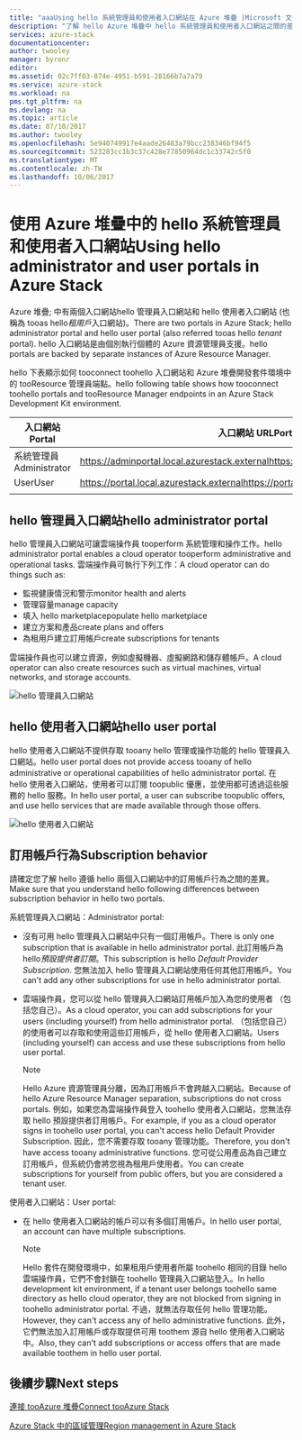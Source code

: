 ```yaml
---
title: "aaaUsing hello 系統管理員和使用者入口網站在 Azure 堆疊 |Microsoft 文件"
description: "了解 hello Azure 堆疊中 hello 系統管理員和使用者入口網站之間的差異。"
services: azure-stack
documentationcenter: 
author: twooley
manager: byronr
editor: 
ms.assetid: 02c7ff03-874e-4951-b591-28166b7a7a79
ms.service: azure-stack
ms.workload: na
pms.tgt_pltfrm: na
ms.devlang: na
ms.topic: article
ms.date: 07/10/2017
ms.author: twooley
ms.openlocfilehash: 5e940749917e4aade26483a79bcc238346bf94f5
ms.sourcegitcommit: 523283cc1b3c37c428e77850964dc1c33742c5f0
ms.translationtype: MT
ms.contentlocale: zh-TW
ms.lasthandoff: 10/06/2017
---
```

# <a name="using-hello-administrator-and-user-portals-in-azure-stack"></a><span data-ttu-id="6a862-103">使用 Azure 堆疊中的 hello 系統管理員和使用者入口網站</span><span class="sxs-lookup"><span data-stu-id="6a862-103">Using hello administrator and user portals in Azure Stack</span></span>

<span data-ttu-id="6a862-104">Azure 堆疊; 中有兩個入口網站hello 管理員入口網站和 hello 使用者入口網站 (也稱為 tooas hello*租用戶*入口網站)。</span><span class="sxs-lookup"><span data-stu-id="6a862-104">There are two portals in Azure Stack; hello administrator portal and hello user portal (also referred tooas hello *tenant* portal).</span></span> <span data-ttu-id="6a862-105">hello 入口網站是由個別執行個體的 Azure 資源管理員支援。</span><span class="sxs-lookup"><span data-stu-id="6a862-105">hello portals are backed by separate instances of Azure Resource Manager.</span></span>

<span data-ttu-id="6a862-106">hello 下表顯示如何 tooconnect toohello 入口網站和 Azure 堆疊開發套件環境中的 tooResource 管理員端點。</span><span class="sxs-lookup"><span data-stu-id="6a862-106">hello following table shows how tooconnect toohello portals and tooResource Manager endpoints in an Azure Stack Development Kit environment.</span></span>

|  <span data-ttu-id="6a862-107">入口網站</span><span class="sxs-lookup"><span data-stu-id="6a862-107">Portal</span></span> | <span data-ttu-id="6a862-108">入口網站 URL</span><span class="sxs-lookup"><span data-stu-id="6a862-108">Portal URL</span></span> | <span data-ttu-id="6a862-109">Resource Manager 端點 URL</span><span class="sxs-lookup"><span data-stu-id="6a862-109">Resource Manager endpoint URL</span></span> |   
| -------- | ------------- | ------- |  
| <span data-ttu-id="6a862-110">系統管理員</span><span class="sxs-lookup"><span data-stu-id="6a862-110">Administrator</span></span> | <span data-ttu-id="6a862-111">https://adminportal.local.azurestack.external</span><span class="sxs-lookup"><span data-stu-id="6a862-111">https://adminportal.local.azurestack.external</span></span>  | <span data-ttu-id="6a862-112">https://adminmanagement.local.azurestack.external</span><span class="sxs-lookup"><span data-stu-id="6a862-112">https://adminmanagement.local.azurestack.external</span></span>  |  
| <span data-ttu-id="6a862-113">User</span><span class="sxs-lookup"><span data-stu-id="6a862-113">User</span></span> | <span data-ttu-id="6a862-114">https://portal.local.azurestack.external</span><span class="sxs-lookup"><span data-stu-id="6a862-114">https://portal.local.azurestack.external</span></span> | <span data-ttu-id="6a862-115">https://management.local.azurestack.external</span><span class="sxs-lookup"><span data-stu-id="6a862-115">https://management.local.azurestack.external</span></span>  |
| | |

## <a name="hello-administrator-portal"></a><span data-ttu-id="6a862-116">hello 管理員入口網站</span><span class="sxs-lookup"><span data-stu-id="6a862-116">hello administrator portal</span></span>

<span data-ttu-id="6a862-117">hello 管理員入口網站可讓雲端操作員 tooperform 系統管理和操作工作。</span><span class="sxs-lookup"><span data-stu-id="6a862-117">hello administrator portal enables a cloud operator tooperform administrative and operational tasks.</span></span> <span data-ttu-id="6a862-118">雲端操作員可執行下列工作：</span><span class="sxs-lookup"><span data-stu-id="6a862-118">A cloud operator can do things such as:</span></span>
* <span data-ttu-id="6a862-119">監視健康情況和警示</span><span class="sxs-lookup"><span data-stu-id="6a862-119">monitor health and alerts</span></span>
* <span data-ttu-id="6a862-120">管理容量</span><span class="sxs-lookup"><span data-stu-id="6a862-120">manage capacity</span></span>
* <span data-ttu-id="6a862-121">填入 hello marketplace</span><span class="sxs-lookup"><span data-stu-id="6a862-121">populate hello marketplace</span></span>
* <span data-ttu-id="6a862-122">建立方案和產品</span><span class="sxs-lookup"><span data-stu-id="6a862-122">create plans and offers</span></span>
* <span data-ttu-id="6a862-123">為租用戶建立訂用帳戶</span><span class="sxs-lookup"><span data-stu-id="6a862-123">create subscriptions for tenants</span></span>

<span data-ttu-id="6a862-124">雲端操作員也可以建立資源，例如虛擬機器、虛擬網路和儲存體帳戶。</span><span class="sxs-lookup"><span data-stu-id="6a862-124">A cloud operator can also create resources such as virtual machines, virtual networks, and storage accounts.</span></span>

 ![hello 管理員入口網站](media/azure-stack-manage-portals/image1.png)

 ## <a name="hello-user-portal"></a><span data-ttu-id="6a862-126">hello 使用者入口網站</span><span class="sxs-lookup"><span data-stu-id="6a862-126">hello user portal</span></span>

 <span data-ttu-id="6a862-127">hello 使用者入口網站不提供存取 tooany hello 管理或操作功能的 hello 管理員入口網站。</span><span class="sxs-lookup"><span data-stu-id="6a862-127">hello user portal does not provide access tooany of hello administrative or operational capabilities of hello administrator portal.</span></span> <span data-ttu-id="6a862-128">在 hello 使用者入口網站，使用者可以訂閱 toopublic 優惠，並使用都可透過這些服務的 hello 服務。</span><span class="sxs-lookup"><span data-stu-id="6a862-128">In hello user portal, a user can subscribe toopublic offers, and use hello services that are made available through those offers.</span></span>

  ![hello 使用者入口網站](media/azure-stack-manage-portals/image2.png)
 
 ## <a name="subscription-behavior"></a><span data-ttu-id="6a862-130">訂用帳戶行為</span><span class="sxs-lookup"><span data-stu-id="6a862-130">Subscription behavior</span></span>
 
 <span data-ttu-id="6a862-131">請確定您了解 hello 遵循 hello 兩個入口網站中的訂用帳戶行為之間的差異。</span><span class="sxs-lookup"><span data-stu-id="6a862-131">Make sure that you understand hello following differences between subscription behavior in hello two portals.</span></span>

 <span data-ttu-id="6a862-132">系統管理員入口網站：</span><span class="sxs-lookup"><span data-stu-id="6a862-132">Administrator portal:</span></span>
* <span data-ttu-id="6a862-133">沒有可用 hello 管理員入口網站中只有一個訂用帳戶。</span><span class="sxs-lookup"><span data-stu-id="6a862-133">There is only one subscription that is available in hello administrator portal.</span></span> <span data-ttu-id="6a862-134">此訂用帳戶為 hello*預設提供者訂閱*。</span><span class="sxs-lookup"><span data-stu-id="6a862-134">This subscription is hello *Default Provider Subscription*.</span></span> <span data-ttu-id="6a862-135">您無法加入 hello 管理員入口網站使用任何其他訂用帳戶。</span><span class="sxs-lookup"><span data-stu-id="6a862-135">You can't add any other subscriptions for use in hello administrator portal.</span></span>
* <span data-ttu-id="6a862-136">雲端操作員，您可以從 hello 管理員入口網站訂用帳戶加入為您的使用者 （包括您自己）。</span><span class="sxs-lookup"><span data-stu-id="6a862-136">As a cloud operator, you can add subscriptions for your users (including yourself) from hello administrator portal.</span></span> <span data-ttu-id="6a862-137">（包括您自己） 的使用者可以存取和使用這些訂用帳戶，從 hello 使用者入口網站。</span><span class="sxs-lookup"><span data-stu-id="6a862-137">Users (including yourself) can access and use these subscriptions from hello user portal.</span></span>

  >[!NOTE]
  <span data-ttu-id="6a862-138">Hello Azure 資源管理員分離，因為訂用帳戶不會跨越入口網站。</span><span class="sxs-lookup"><span data-stu-id="6a862-138">Because of hello Azure Resource Manager separation, subscriptions do not cross portals.</span></span> <span data-ttu-id="6a862-139">例如，如果您為雲端操作員登入 toohello 使用者入口網站，您無法存取 hello 預設提供者訂用帳戶。</span><span class="sxs-lookup"><span data-stu-id="6a862-139">For example, if you as a cloud operator signs in toohello user portal, you can't access hello Default Provider Subscription.</span></span> <span data-ttu-id="6a862-140">因此，您不需要存取 tooany 管理功能。</span><span class="sxs-lookup"><span data-stu-id="6a862-140">Therefore, you don't have access tooany administrative functions.</span></span> <span data-ttu-id="6a862-141">您可從公用產品為自己建立訂用帳戶，但系統仍會將您視為租用戶使用者。</span><span class="sxs-lookup"><span data-stu-id="6a862-141">You can create subscriptions for yourself from public offers, but you are considered a tenant user.</span></span>

<span data-ttu-id="6a862-142">使用者入口網站：</span><span class="sxs-lookup"><span data-stu-id="6a862-142">User portal:</span></span>
* <span data-ttu-id="6a862-143">在 hello 使用者入口網站的帳戶可以有多個訂用帳戶。</span><span class="sxs-lookup"><span data-stu-id="6a862-143">In hello user portal, an account can have multiple subscriptions.</span></span>

  >[!NOTE]
  <span data-ttu-id="6a862-144">Hello 套件在開發環境中，如果租用戶使用者所屬 toohello 相同的目錄 hello 雲端操作員，它們不會封鎖在 toohello 管理員入口網站登入。</span><span class="sxs-lookup"><span data-stu-id="6a862-144">In hello development kit environment, if a tenant user belongs toohello same directory as hello cloud operator, they are not blocked from signing in toohello administrator portal.</span></span> <span data-ttu-id="6a862-145">不過，就無法存取任何 hello 管理功能。</span><span class="sxs-lookup"><span data-stu-id="6a862-145">However, they can't access any of hello administrative functions.</span></span> <span data-ttu-id="6a862-146">此外，它們無法加入訂用帳戶或存取提供可用 toothem 源自 hello 使用者入口網站中。</span><span class="sxs-lookup"><span data-stu-id="6a862-146">Also, they can't add subscriptions or access offers that are made available toothem in hello user portal.</span></span>

## <a name="next-steps"></a><span data-ttu-id="6a862-147">後續步驟</span><span class="sxs-lookup"><span data-stu-id="6a862-147">Next steps</span></span>

[<span data-ttu-id="6a862-148">連接 tooAzure 堆疊</span><span class="sxs-lookup"><span data-stu-id="6a862-148">Connect tooAzure Stack</span></span>](azure-stack-connect-azure-stack.md)

[<span data-ttu-id="6a862-149">Azure Stack 中的區域管理</span><span class="sxs-lookup"><span data-stu-id="6a862-149">Region management in Azure Stack</span></span>](azure-stack-region-management.md)
